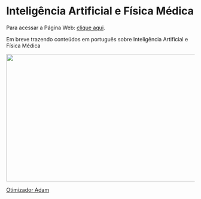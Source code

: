 # Inteligência Artificial e Física Médica

Para acessar a Página Web: <a href="brunotakara.github.io">clique aqui</a>.

Em breve trazendo conteúdos em português sobre Inteligência Artificial e Física Médica

<img src="https://user-images.githubusercontent.com/65023174/220431778-34d2c825-aefb-4fa4-8585-6177f8f4c0d7.png" width="600" height="340">

<a href="Adam.html" class="button big">Otimizador Adam</a>

